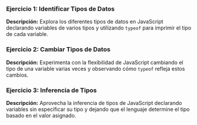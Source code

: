### Ejercicio 1: Identificar Tipos de Datos

**Descripción:**
Explora los diferentes tipos de datos en JavaScript declarando variables de varios tipos y utilizando `typeof` para imprimir el tipo de cada variable.

### Ejercicio 2: Cambiar Tipos de Datos

**Descripción:**
Experimenta con la flexibilidad de JavaScript cambiando el tipo de una variable varias veces y observando cómo `typeof` refleja estos cambios.

### Ejercicio 3: Inferencia de Tipos

**Descripción:**
Aprovecha la inferencia de tipos de JavaScript declarando variables sin especificar su tipo y dejando que el lenguaje determine el tipo basado en el valor asignado.
